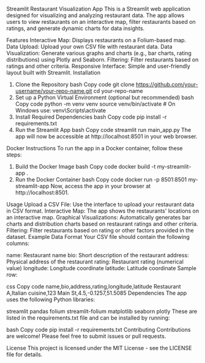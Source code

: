Streamlit Restaurant Visualization App
This is a Streamlit web application designed for visualizing and analyzing restaurant data. The app allows users to view restaurants on an interactive map, filter restaurants based on ratings, and generate dynamic charts for data insights.

Features
Interactive Map: Displays restaurants on a Folium-based map.
Data Upload: Upload your own CSV file with restaurant data.
Data Visualization: Generate various graphs and charts (e.g., bar charts, rating distributions) using Plotly and Seaborn.
Filtering: Filter restaurants based on ratings and other criteria.
Responsive Interface: Simple and user-friendly layout built with Streamlit.
Installation
1. Clone the Repository
bash
Copy code
git clone https://github.com/your-username/your-repo-name.git
cd your-repo-name
2. Set up a Python Virtual Environment (optional but recommended)
bash
Copy code
python -m venv venv
source venv/bin/activate    # On Windows use: venv\Scripts\activate
3. Install Required Dependencies
bash
Copy code
pip install -r requirements.txt
4. Run the Streamlit App
bash
Copy code
streamlit run main_app.py
The app will now be accessible at http://localhost:8501 in your web browser.

Docker Instructions
To run the app in a Docker container, follow these steps:

1. Build the Docker Image
bash
Copy code
docker build -t my-streamlit-app .
2. Run the Docker Container
bash
Copy code
docker run -p 8501:8501 my-streamlit-app
Now, access the app in your browser at http://localhost:8501.

Usage
Upload a CSV File: Use the interface to upload your restaurant data in CSV format.
Interactive Map: The app shows the restaurants' locations on an interactive map.
Graphical Visualizations: Automatically generates bar charts and distribution charts based on restaurant ratings and other criteria.
Filtering: Filter restaurants based on rating or other factors provided in the dataset.
Example Data Format
Your CSV file should contain the following columns:

name: Restaurant name
bio: Short description of the restaurant
address: Physical address of the restaurant
rating: Restaurant rating (numerical value)
longitude: Longitude coordinate
latitude: Latitude coordinate
Sample row:

css
Copy code
name,bio,address,rating,longitude,latitude
Restaurant A,Italian cuisine,123 Main St,4.5,-0.1257,51.5085
Dependencies
The app uses the following Python libraries:

streamlit
pandas
folium
streamlit-folium
matplotlib
seaborn
plotly
These are listed in the requirements.txt file and can be installed by running:

bash
Copy code
pip install -r requirements.txt
Contributing
Contributions are welcome! Please feel free to submit issues or pull requests.

License
This project is licensed under the MIT License - see the LICENSE file for details.
